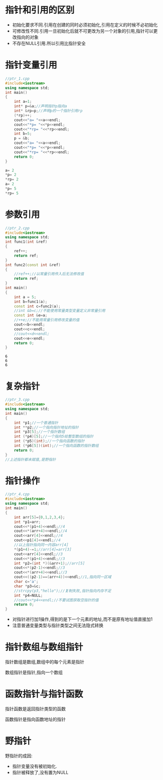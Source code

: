 # 指针和引用的区别

* 初始化要求不同.引用在创建的同时必须初始化,引用在定义的时候不必初始化
* 可修改性不同.引用一旦初始化后就不可更改为另一个对象的引用,指针可以更改指向的对象
* 不存在NULL引用.所以引用比指针安全

#  指针变量引用

```c++
//ptr_1.cpp
#include<iostream>
using namespace std;
int main()
{
    int a=1;
    int* p=&a;//声明指针p指向a
    int* &rp=p;//声明p的一个指针引用rp
    (*rp)++;
    cout<<"a= "<<a<<endl;
    cout<<"*p= "<<*p<<endl;
    cout<<"*rp= "<<*rp<<endl;
    int b=5;
    p = &b;
    cout<<"a= "<<a<<endl;
    cout<<"*p= "<<*p<<endl;
    cout<<"*rp= "<<*rp<<endl;
    return 0;
}
```

```c++
a= 2
*p= 2
*rp= 2
a= 2
*p= 5
*rp= 5
```

# 参数引用

```c++
//ptr_2.cpp
#include<iostream>
using namespace std;
int func1(int &ref)
{
    ref++;
    return ref;
}
int func2(const int &ref)
{
    //ref++;//以常量引用传入后无法修改值
    return ref;
}
int main()
{
    int a = 5;
    int b=func1(a);
    const int c=func2(a);
    //int &b=c;//不能使用常量类型变量定义非常量引用
    const int &e=a;
    //++e;//不能用常量引用修改变量的值
    cout<<b<<endl;
    cout<<c<<endl;
    //cout<<d<<endl;
    cout<<e<<endl;
    return 0;
}
```

```
6
6
6
```

# 复杂指针

```c++
//ptr_3.cpp
#include<iostream>
using namespace std;
int main()
{
    int *p1;//一个普通指针
    int **p2;//一个指向指针地址的指针
    int *p3[5];//一个指针数组
    int (*p4)[5];//一个指向5给整型数组的指针
    int (*p5)(int);//一个指向函数的指针
    int (*p6[5])(int);//一个指向函数的指针数组
    return 0;
}
//上述指针都未赋值,是野指针
```

# 指针操作

```c++
//ptr_4.cpp
#include<iostream>
using namespace std;
int main()
{
    int arr[5]={0,1,2,3,4};
    int *p1=arr;
    cout<<*(p1+4)<<endl;//4
    cout<<*(arr+4)<<endl;//4
    cout<<arr[4]<<endl;//4
    cout<<p1[4]<<endl;//4
    //以上指针指向同一内容arr[4]
    *(p1+4)-=1;//arr[4]=arr[3]
    cout<<arr[4]<<endl;//3
    cout<<*(p1+4)<<endl;//3    
    int *p2=(int *)(&arr+1);//arr[5]
    cout<<*(p2-1)<<endl;//3
    cout<<*(arr+4)<<endl;//3
    cout<<((p2-1)==(arr+4))<<endl;//1,指向同一区域
    char c='a';
    char *p3=&c;
    //strcpy(p3,"hello");//复制失败,指针指向内存不足
    int *p4=NULL;
    //cout<<*p4<<endl;//不要试图获取空指针的值
    return 0;
}
```

* 对指针进行加1操作,得到的是下一个元素的地址,而不是原有地址值直接加1
* 注意普通变量类型与指针类型之间无法隐式转换

# 指针数组与数组指针

指针数组是数组,数组中的每个元素是指针

数组指针是指针,指向一个数组

# 函数指针与指针函数

指针函数是返回指针类型的函数

函数指针是指向函数地址的指针

# 野指针

野指针的成因:

* 指针变量没有被初始化.
* 指针被释放了,没有置为NULL









